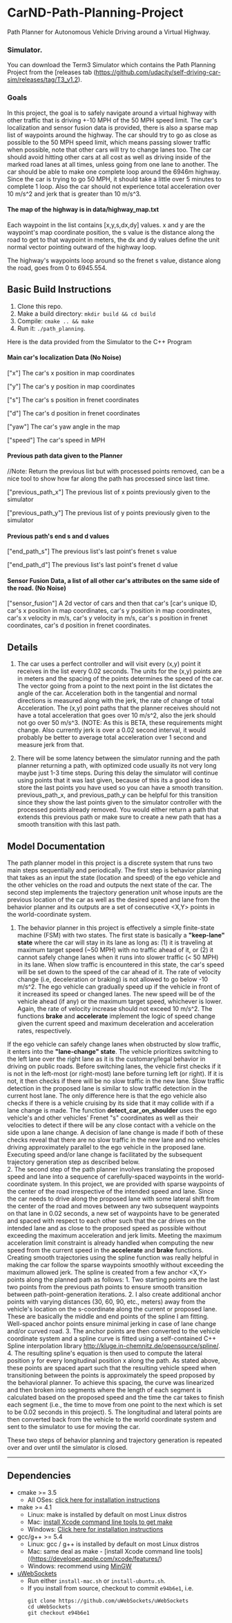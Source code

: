 # CarND-Path-Planning-Project
Path Planner for Autonomous Vehicle Driving around a Virtual Highway.  
   
### Simulator.
You can download the Term3 Simulator which contains the Path Planning Project from the [releases tab (https://github.com/udacity/self-driving-car-sim/releases/tag/T3_v1.2).

### Goals
In this project, the goal is to safely navigate around a virtual highway with other traffic that is driving +-10 MPH of the 50 MPH speed limit. The car's localization and sensor fusion data is provided, there is also a sparse map list of waypoints around the highway. The car should try to go as close as possible to the 50 MPH speed limit, which means passing slower traffic when possible, note that other cars will try to change lanes too. The car should avoid hitting other cars at all cost as well as driving inside of the marked road lanes at all times, unless going from one lane to another. The car should be able to make one complete loop around the 6946m highway. Since the car is trying to go 50 MPH, it should take a little over 5 minutes to complete 1 loop. Also the car should not experience total acceleration over 10 m/s^2 and jerk that is greater than 10 m/s^3.

#### The map of the highway is in data/highway_map.txt
Each waypoint in the list contains  [x,y,s,dx,dy] values. x and y are the waypoint's map coordinate position, the s value is the distance along the road to get to that waypoint in meters, the dx and dy values define the unit normal vector pointing outward of the highway loop.

The highway's waypoints loop around so the frenet s value, distance along the road, goes from 0 to 6945.554.

## Basic Build Instructions

1. Clone this repo.
2. Make a build directory: `mkdir build && cd build`
3. Compile: `cmake .. && make`
4. Run it: `./path_planning`.

Here is the data provided from the Simulator to the C++ Program

#### Main car's localization Data (No Noise)

["x"] The car's x position in map coordinates

["y"] The car's y position in map coordinates

["s"] The car's s position in frenet coordinates

["d"] The car's d position in frenet coordinates

["yaw"] The car's yaw angle in the map

["speed"] The car's speed in MPH

#### Previous path data given to the Planner

//Note: Return the previous list but with processed points removed, can be a nice tool to show how far along
the path has processed since last time. 

["previous_path_x"] The previous list of x points previously given to the simulator

["previous_path_y"] The previous list of y points previously given to the simulator

#### Previous path's end s and d values 

["end_path_s"] The previous list's last point's frenet s value

["end_path_d"] The previous list's last point's frenet d value

#### Sensor Fusion Data, a list of all other car's attributes on the same side of the road. (No Noise)

["sensor_fusion"] A 2d vector of cars and then that car's [car's unique ID, car's x position in map coordinates, car's y position in map coordinates, car's x velocity in m/s, car's y velocity in m/s, car's s position in frenet coordinates, car's d position in frenet coordinates. 

## Details

1. The car uses a perfect controller and will visit every (x,y) point it receives in the list every 0.02 seconds. The units for the (x,y) points are in meters and the spacing of the points determines the speed of the car. The vector going from a point to the next point in the list dictates the angle of the car. Acceleration both in the tangential and normal directions is measured along with the jerk, the rate of change of total Acceleration. The (x,y) point paths that the planner receives should not have a total acceleration that goes over 10 m/s^2, also the jerk should not go over 50 m/s^3. (NOTE: As this is BETA, these requirements might change. Also currently jerk is over a 0.02 second interval, it would probably be better to average total acceleration over 1 second and measure jerk from that.

2. There will be some latency between the simulator running and the path planner returning a path, with optimized code usually its not very long maybe just 1-3 time steps. During this delay the simulator will continue using points that it was last given, because of this its a good idea to store the last points you have used so you can have a smooth transition. previous_path_x, and previous_path_y can be helpful for this transition since they show the last points given to the simulator controller with the processed points already removed. You would either return a path that extends this previous path or make sure to create a new path that has a smooth transition with this last path.


## Model Documentation

The path planner model in this project is a discrete system that runs two main steps sequentially and periodically. The first step is behavior planning that takes as an input the state (location and speed) of the ego vehicle and the other vehicles on the road and outputs the next state of the car. The second step implements the trajectory generation unit whose inputs are the previous location of the car as well as the desired speed and lane from the behavior planner and its outputs are a set of consecutive <X,Y> points in the world-coordinate system. 

1. The behavior planner in this project is effectively a simple finite-state machine (FSM) with two states. The first state is basically a **"keep-lane" state** where the car will stay in its lane as long as: (1) it is traveling at maximum target speed (~50 MPH) with no traffic ahead of it, or (2) it cannot safely change lanes when it runs into slower traffic (< 50 MPH) in its lane. When slow traffic is encountered in this state, the car's speed will be set down to the speed of the car ahead of it. The rate of velocity change (i.e, deceleration or braking) is not allowed to go below -10 m/s^2. The ego vehicle can gradually speed up if the vehicle in front of it increased its speed or changed lanes. The new speed will be of the vehicle ahead (if any) or the maximum target speed, whichever is lower. Again, the rate of velocity increase should not exceed 10 m/s^2. The functions **brake** and **accelerate** implement the logic of speed change given the current speed and maximum deceleration and acceleration rates, respectively.  

If the ego vehicle can safely change lanes when obstructed by slow traffic, it enters into the **"lane-change" state**. The vehicle prioritizes switching to the left lane over the right lane as it is the customary/legal behavior in driving on public roads. Before switching lanes, the vehicle first checks if it is not in the left-most (or right-most) lane before turning left (or right). If it is not, it then checks if there will be no slow traffic in the new lane. Slow traffic detection in the proposed lane is similar to slow traffic detection in the current host lane. The only difference here is that the ego vehicle also checks if there is a vehicle cruising by its side that it may collide with if a lane change is made. The function **detect_car_on_shoulder** uses the ego vehicle's and other vehicles' Frenet "s" coordinates as well as their velocities to detect if there will be any close contact with a vehicle on the side upon a lane change. A decision of lane change is made if both of these checks reveal that there are no slow traffic in the new lane and no vehicles driving approximately parallel to the ego vehicle in the proposed lane. Executing speed and/or lane change is facilitated by the subsequent trajectory generation step as described below.        
2. The second step of the path planner involves translating the proposed speed and lane into a sequence of carefully-spaced waypoints in the world-coordinate system. In this project, we are provided with sparse waypoints of the center of the road irrespective of the intended speed and lane. Since the car needs to drive along the proposed lane with some lateral shift from the center of the road and moves between any two subsequent waypoints on that lane in 0.02 seconds, a new set of waypoints have to be generated and spaced with respect to each other such that the car drives on the intended lane and as close to the proposed speed as possible without exceeding the maximum acceleration and jerk limits. Meeting the maximum acceleration limit constraint is already handled when computing the new speed from the current speed in the **accelerate** and **brake** functions. Creating smooth trajectories using the spline function was really helpful in making the car follow the sparse waypoints smoothly without exceeding the maximum allowed jerk. The spline is created from a few anchor <X,Y> points along the planned path as follows:
    1. Two starting points are the last two points from the previous path points to ensure smooth transition between path-point-generation iterations.
    2. I also create additional anchor points with varying distances (30, 60, 90, etc., meters) away from the vehicle's location on the s-coordinate along the current or proposed lane. These are basically the middle and end points of the spline I am fitting. Well-spaced anchor points ensure minimal jerking in case of lane change and/or curved road.
    3. The anchor points are then converted to the vehicle coordinate system and a spline curve is fitted using a self-contained C++ Spline interpolation library http://kluge.in-chemnitz.de/opensource/spline/.  
    4. The resulting spline's equation is then used to compute the lateral position y for every longitudinal position x along the path. As stated above, these points are spaced apart such that the resulting vehicle speed when transitioning between the points is approximately the speed proposed by the behavioral planner. To achieve this spacing, the curve was linearized and then broken into segments where the length of each segment is calculated based on the proposed speed and the time the car takes to finish each segment (i.e., the time to move from one point to the next which is set to be 0.02 seconds in this project). 
    5. The longitudinal and lateral points are then converted back from the vehicle to the world coordinate system and sent to the simulator to use for moving the car. 

These two steps of behavior planning and trajectory generation is repeated over and over until the simulator is closed.

---

## Dependencies

* cmake >= 3.5
  * All OSes: [click here for installation instructions](https://cmake.org/install/)
* make >= 4.1
  * Linux: make is installed by default on most Linux distros
  * Mac: [install Xcode command line tools to get make](https://developer.apple.com/xcode/features/)
  * Windows: [Click here for installation instructions](http://gnuwin32.sourceforge.net/packages/make.htm)
* gcc/g++ >= 5.4
  * Linux: gcc / g++ is installed by default on most Linux distros
  * Mac: same deal as make - [install Xcode command line tools]((https://developer.apple.com/xcode/features/)
  * Windows: recommend using [MinGW](http://www.mingw.org/)
* [uWebSockets](https://github.com/uWebSockets/uWebSockets)
  * Run either `install-mac.sh` or `install-ubuntu.sh`.
  * If you install from source, checkout to commit `e94b6e1`, i.e.
    ```
    git clone https://github.com/uWebSockets/uWebSockets 
    cd uWebSockets
    git checkout e94b6e1
    ```



